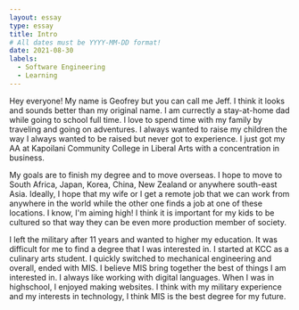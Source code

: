 ```yaml
---
layout: essay
type: essay
title: Intro
# All dates must be YYYY-MM-DD format!
date: 2021-08-30
labels:
  - Software Engineering
  - Learning
---   
```

Hey everyone! My name is Geofrey but you can call me Jeff. I think it looks and sounds better than my original name. I am currectly a stay-at-home dad while going to school full time. I love to spend time with my family by traveling and going on adventures. I always wanted to raise my children the way I always wanted to be raised but never got to experience. I just got my AA at Kapoilani Community College in Liberal Arts with a concentration in business. 

My goals are to finish my degree and to move overseas. I hope to move to South Africa, Japan, Korea, China, New Zealand or anywhere south-east Asia. Ideally, I hope that my wife or I get a remote job that we can work from anywhere in the world while the other one finds a job at one of these locations. I know, I'm aiming high! I think it is important for my kids to be cultured so that way they can be even more production member of society. 

I left the military after 11 years and wanted to higher my education. It was difficult for me to find a degree that I was interested in. I started at KCC as a culinary arts student. I quickly switched to mechanical engineering and overall, ended with MIS. I believe MIS bring together the best of things I am interested in. I always like working with digital languages. When I was in highschool, I enjoyed making websites. I think with my military experience and my interests in technology, I think MIS is the best degree for my future.
